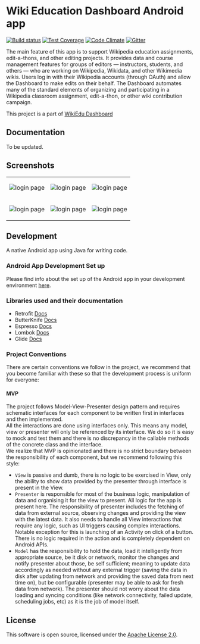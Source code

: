 # Wiki Education Dashboard Android app

[![Build status](https://api.travis-ci.org/ujjwalagrawal17/apps-android-wikiedudashboard.svg)](https://travis-ci.org/ujjwalagrawal17/apps-android-wikiedudashboard) 
[![Test Coverage](https://codeclimate.com/github/ujjwalagrawal17/apps-android-wikiedudashboard/badges/coverage.svg)](https://codeclimate.com/github/ujjwalagrawal17/apps-android-wikiedudashboard)
[![Code Climate](https://codeclimate.com/github/ujjwalagrawal17/apps-android-wikiedudashboard/badges/gpa.svg)](https://codeclimate.com/github/ujjwalagrawal17/apps-android-wikiedudashboard)
[![Gitter](https://badges.gitter.im/Wiki-Education-Foundation/wikiedu-dashboard-android.svg)](https://gitter.im/Wiki-Education-Foundation/wikiedu-dashboard-android?utm_source=badge&utm_medium=badge&utm_campaign=pr-badge)

The main feature of this app is to support Wikipedia education assignments, edit-a-thons, and other editing projects. It provides data and course management features for groups of editors — instructors, students, and others — who are working on Wikipedia, Wikidata, and other Wikimedia wikis. Users log in with their Wikipedia accounts (through OAuth) and allow the Dashboard to make edits on their behalf. The Dashboard automates many of the standard elements of organizing and participating in a Wikipedia classroom assignment, edit-a-thon, or other wiki contribution campaign. 

This project is a part of [WikiEdu Dashboard]( https://github.com/WikiEducationFoundation/WikiEduDashboard)


<h2>Documentation </h2>

To be updated. 

<h2>Screenshots </h2>

<table>
<tr>
<td>

![login page](https://github.com/ujjwalagrawal17/apps-android-wikiedudashboard/blob/master/screenshots/6.jpeg)

</td>
<td>


![login page](https://github.com/ujjwalagrawal17/apps-android-wikiedudashboard/blob/master/screenshots/4.jpeg)

</td>
<td>

![login page](https://github.com/ujjwalagrawal17/apps-android-wikiedudashboard/blob/master/screenshots/1.jpeg)

</td>
</tr>
<tr>
<td>

![login page](https://github.com/ujjwalagrawal17/apps-android-wikiedudashboard/blob/master/screenshots/3.jpeg)

</td>
<td>


![login page](https://github.com/ujjwalagrawal17/apps-android-wikiedudashboard/blob/master/screenshots/2.jpeg)

</td>
<td>

![login page](https://github.com/ujjwalagrawal17/apps-android-wikiedudashboard/blob/master/screenshots/5.jpeg)

</td>
</tr>


</table>

## Development

A native Android app using Java for writing code. 

### Android App Development Set up

Please find info about the set up of the Android app in your development environment [here](docs/Android_App_Setup.md).

### Libraries used and their documentation

- Retrofit [Docs](http://square.github.io/retrofit/2.x/retrofit/)
- ButterKnife [Docs](http://jakewharton.github.io/butterknife/javadoc/)
- Espresso [Docs](https://google.github.io/android-testing-support-library/docs/espresso/)
- Lombok [Docs](https://projectlombok.org/)
- Glide [Docs](https://github.com/bumptech/glide)

### Project Conventions

There are certain conventions we follow in the project, we recommend that you become familiar with these so that the development process is uniform for everyone:

#### MVP

The project follows Model-View-Presenter design pattern and requires schematic interfaces for each component to be written first in interfaces and then implemented.   
All the interactions are done using interfaces only. This means any model, view or presenter will only be referenced by its interface. We do so it is easy to mock and test them and there is no discrepancy in the callable methods of the concrete class and the interface.  
We realize that MVP is opinionated and there is no strict boundary between the responsibility of each component, but we recommend following this style:
- `View` is passive and dumb, there is no logic to be exercised in View, only the ability to show data provided by the presenter through interface is present in the View. 
- `Presenter` is responsible for most of the business logic, manipulation of data and organising it for the view to present. All logic for the app is present here. The responsibility of presenter includes the fetching of data from external source, observing changes and providing the view with the latest data. It also needs to handle all View interactions that require any logic, such as UI triggers causing complex interactions. Notable exception for this is launching of an Activity on click of a button. There is no logic required in the action and is completely dependent on Android APIs. 
- `Model` has the responsibility to hold the data, load it intelligently from appropriate source, be it disk or network, monitor the changes and notify presenter about those, be self sufficient; meaning to update data accordingly as needed without any external trigger (saving the data in disk after updating from network and providing the saved data from next time on), but be configurable (presenter may be able to ask for fresh data from network). The presenter should not worry about the data loading and syncing conditions (like network connectivity, failed update, scheduling jobs, etc) as it is the job of model itself.

<h2> License </h2>

This software is open source, licensed under the [Apache License 2.0][1].

[1]: https://www.apache.org/licenses/LICENSE-2.0
